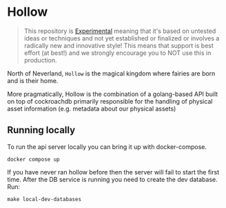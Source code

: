 # Hollow

> This repository is [Experimental](https://github.com/packethost/standards/blob/master/experimental-statement.md) meaning that it's based on untested ideas or techniques and not yet established or finalized or involves a radically new and innovative style!
> This means that support is best effort (at best!) and we strongly encourage you to NOT use this in production.

North of Neverland, `Hollow` is the magical kingdom where fairies are born and is their home.

More pragmatically, Hollow is the combination of a golang-based API built on top of cockroachdb primarily responsible for the handling of physical asset information (e.g. metadata about our physical assets)

## Running locally

To run the api server locally you can bring it up with docker-compose.

```
docker compose up
```

If you have never ran hollow before then the server will fail to start the first time. After the DB service is running you need to create the dev database. Run:

```
make local-dev-databases
```
